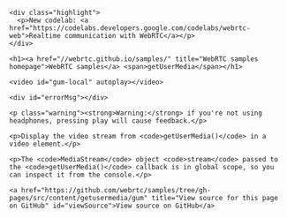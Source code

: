 
<!DOCTYPE html>
<!--
 *  Copyright (c) 2015 The WebRTC project authors. All Rights Reserved.
 *
 *  Use of this source code is governed by a BSD-style license
 *  that can be found in the LICENSE file in the root of the source
 *  tree.
-->
<html>
<head>

  <meta charset="utf-8">
  <meta name="description" content="WebRTC code samples">
  <meta name="viewport" content="width=device-width, user-scalable=yes, initial-scale=1, maximum-scale=1">
  <meta itemprop="description" content="Client-side WebRTC code samples">
  <meta itemprop="image" content="../../../images/webrtc-icon-192x192.png">
  <meta itemprop="name" content="WebRTC code samples">
  <meta name="mobile-web-app-capable" content="yes">
  <meta id="theme-color" name="theme-color" content="#ffffff">

  <base target="_blank">

  <title>getUserMedia</title>

  <link rel="icon" sizes="192x192" href="../../../images/webrtc-icon-192x192.png">
  <link href="//fonts.googleapis.com/css?family=Roboto:300,400,500,700" rel="stylesheet" type="text/css">
  <link rel="stylesheet" href="../../../css/main.css">

</head>

<body>

  <div id="container">

    <div class="highlight">
      <p>New codelab: <a href="https://codelabs.developers.google.com/codelabs/webrtc-web">Realtime communication with WebRTC</a></p>
    </div>

    <h1><a href="//webrtc.github.io/samples/" title="WebRTC samples homepage">WebRTC samples</a> <span>getUserMedia</span></h1>

    <video id="gum-local" autoplay></video>

    <div id="errorMsg"></div>

    <p class="warning"><strong>Warning:</strong> if you're not using headphones, pressing play will cause feedback.</p>

    <p>Display the video stream from <code>getUserMedia()</code> in a video element.</p>

    <p>The <code>MediaStream</code> object <code>stream</code> passed to the <code>getUserMedia()</code> callback is in global scope, so you can inspect it from the console.</p>

    <a href="https://github.com/webrtc/samples/tree/gh-pages/src/content/getusermedia/gum" title="View source for this page on GitHub" id="viewSource">View source on GitHub</a>
  </div>

  <script src="https://webrtc.github.io/adapter/adapter-latest.js"></script>
  <script src="../../../js/common.js"></script>
  <script src="js/main.js"></script>

  <script src="../../../js/lib/ga.js"></script>

</body>
</html>
